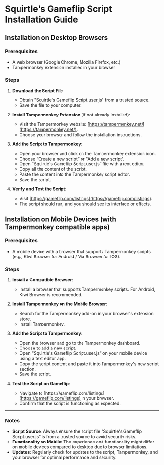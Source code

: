 # Squirtle's Gameflip Script Installation Guide

## Installation on Desktop Browsers

### Prerequisites
- A web browser (Google Chrome, Mozilla Firefox, etc.)
- Tampermonkey extension installed in your browser

### Steps

1. **Download the Script File**
   - Obtain "Squirtle's Gameflip Script.user.js" from a trusted source.
   - Save the file to your computer.

2. **Install Tampermonkey Extension** (if not already installed):
   - Visit the Tampermonkey website: [https://tampermonkey.net/](https://tampermonkey.net/).
   - Choose your browser and follow the installation instructions.

3. **Add the Script to Tampermonkey**:
   - Open your browser and click on the Tampermonkey extension icon.
   - Choose “Create a new script” or "Add a new script".
   - Open "Squirtle's Gameflip Script.user.js" file with a text editor.
   - Copy all the content of the script.
   - Paste the content into the Tampermonkey script editor.
   - Save the script.

4. **Verify and Test the Script**:
   - Visit [https://gameflip.com/listings](https://gameflip.com/listings).
   - The script should run, and you should see its interface or effects.

## Installation on Mobile Devices (with Tampermonkey compatible apps)

### Prerequisites
- A mobile device with a browser that supports Tampermonkey scripts (e.g., Kiwi Browser for Android / Via Browser for IOS).

### Steps

1. **Install a Compatible Browser**:
   - Install a browser that supports Tampermonkey scripts. For Android, Kiwi Browser is recommended.

2. **Install Tampermonkey on the Mobile Browser**:
   - Search for the Tampermonkey add-on in your browser's extension store.
   - Install Tampermonkey.

3. **Add the Script to Tampermonkey**:
   - Open the browser and go to the Tampermonkey dashboard.
   - Choose to add a new script.
   - Open "Squirtle's Gameflip Script.user.js" on your mobile device using a text editor app.
   - Copy the script content and paste it into Tampermonkey's new script section.
   - Save the script.

4. **Test the Script on Gameflip**:
   - Navigate to [https://gameflip.com/listings](https://gameflip.com/listings) in your browser.
   - Confirm that the script is functioning as expected.

---

### Notes

- **Script Source**: Always ensure the script file "Squirtle's Gameflip Script.user.js" is from a trusted source to avoid security risks.
- **Functionality on Mobile**: The experience and functionality might differ on mobile devices compared to desktop due to browser limitations.
- **Updates**: Regularly check for updates to the script, Tampermonkey, and your browser for optimal performance and security.
